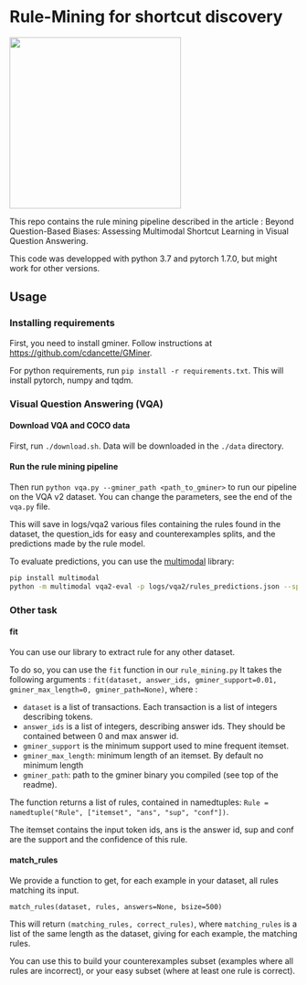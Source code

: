 # Rule-Mining for shortcut discovery

<img src="https://user-images.githubusercontent.com/10550327/113133375-dc253700-921f-11eb-81fb-73726dd377d4.png" width="300px">


This repo contains the rule mining pipeline described in the article : 
Beyond Question-Based Biases: Assessing Multimodal Shortcut Learning in Visual Question Answering.

This code was developped with python 3.7 and pytorch 1.7.0, but might work for other versions.

## Usage

### Installing requirements
First, you need to install gminer. Follow instructions at https://github.com/cdancette/GMiner.

For python requirements, run `pip install -r requirements.txt`. This will install pytorch, numpy and tqdm.
### Visual Question Answering (VQA)

#### Download VQA and COCO data

First, run `./download.sh`. Data will be downloaded in the `./data` directory. 

#### Run the rule mining pipeline

Then run `python vqa.py --gminer_path <path_to_gminer>` to run our pipeline on the VQA v2 dataset.
You can change the parameters, see the end of the `vqa.py` file. 

This will save in logs/vqa2 various files containing the rules found in the dataset, 
the question_ids for easy and counterexamples splits, and the predictions made by the rule model.

To evaluate predictions, you can use the [multimodal](https://github.com/cdancette/multimodal) library: 

```bash
pip install multimodal
python -m multimodal vqa2-eval -p logs/vqa2/rules_predictions.json --split val
```


### Other task


#### fit
You can use our library to extract rule for any other dataset.

To do so, you can use the `fit` function in our `rule_mining.py`
It takes the following arguments : 
`fit(dataset, answer_ids, gminer_support=0.01, gminer_max_length=0, gminer_path=None)`, where : 

- `dataset` is a list of transactions. Each transaction is a list of integers describing tokens. 
- `answer_ids` is a list of integers, describing answer ids. They should be contained between 0 and max answer id.
- `gminer_support` is the minimum support used to mine frequent itemset.
- `gminer_max_length`: minimum length of an itemset. By default no minimum length
- `gminer_path`: path to the gminer binary you compiled (see top of the readme).


The function returns a list of rules, contained in namedtuples: `Rule = namedtuple("Rule", ["itemset", "ans", "sup", "conf"])`.

The itemset contains the input token ids, ans is the answer id, sup and conf are the support and the confidence of this rule.

#### match_rules

We provide a function to get, for each example in your dataset, all rules matching its input.

`match_rules(dataset, rules, answers=None, bsize=500)`

This will return `(matching_rules, correct_rules)`, where `matching_rules` is a list of the same length as the dataset, giving for each example, the matching rules. 

You can use this to build your counterexamples subset (examples where all rules are incorrect), or your easy subset (where at least one rule is correct).
